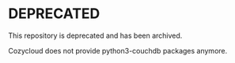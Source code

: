 # DEPRECATED

This repository is deprecated and has been archived.

Cozycloud does not provide python3-couchdb packages anymore.
